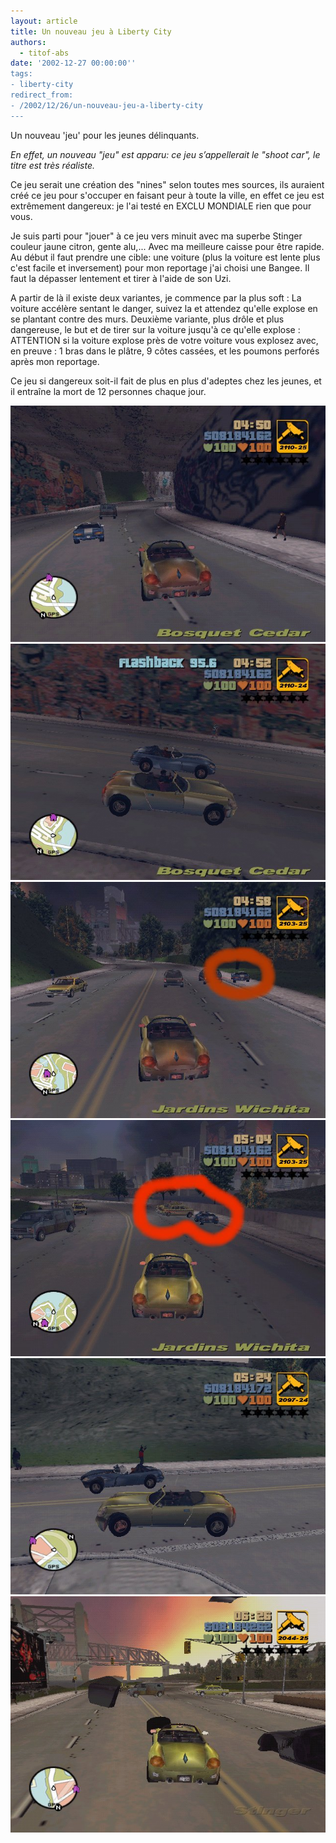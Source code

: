 ```yaml
---
layout: article
title: Un nouveau jeu à Liberty City
authors:
  - titof-abs
date: '2002-12-27 00:00:00''
tags:
- liberty-city
redirect_from:
- /2002/12/26/un-nouveau-jeu-a-liberty-city
---
```


Un nouveau 'jeu' pour les jeunes délinquants.

_En effet, un nouveau "jeu" est apparu: ce jeu s’appellerait le "shoot car", le titre est très réaliste._

Ce jeu serait une création des "nines" selon toutes mes sources, ils auraient créé ce jeu pour s'occuper en faisant peur à toute la ville, en effet ce jeu est extrêmement dangereux: je l'ai testé en EXCLU MONDIALE rien que pour vous.

Je suis parti pour "jouer" à ce jeu vers minuit avec ma superbe Stinger couleur jaune citron, gente alu,... Avec ma meilleure caisse pour être rapide. Au début il faut prendre une cible: une voiture (plus la voiture est lente plus c'est facile et inversement) pour mon reportage j'ai choisi une Bangee. Il faut la dépasser lentement et tirer à l'aide de son Uzi.

A partir de là il existe deux variantes, je commence par la plus soft : La voiture accélère sentant le danger, suivez la et attendez qu'elle explose en se plantant contre des murs. Deuxième variante, plus drôle et plus dangereuse, le but et de tirer sur la voiture jusqu'à ce qu'elle explose : ATTENTION si la voiture explose près de votre voiture vous explosez avec, en preuve : 1 bras dans le plâtre, 9 côtes cassées, et les poumons perforés après mon reportage.

Ce jeu si dangereux soit-il fait de plus en plus d'adeptes chez les jeunes, et il entraîne la mort de 12 personnes chaque jour.

![](/content/images/v1/user24/Asport_1.jpg)
![](/content/images/v1/user24/Asport_2.jpg)
![](/content/images/v1/user24/Asport_3.jpg)
![](/content/images/v1/user24/Asport_4.jpg)
![](/content/images/v1/user24/Asport_5.jpg)
![](/content/images/v1/user24/Asport_7.jpg)